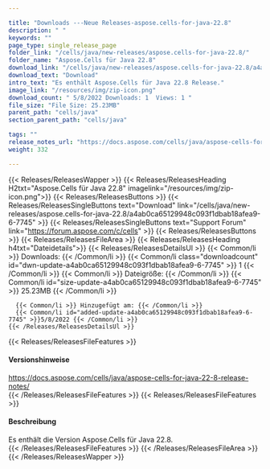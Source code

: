 ```yaml
---

title: "Downloads ---Neue Releases-aspose.cells-for-java-22.8"
description: " "
keywords: ""
page_type: single_release_page
folder_link: "/cells/java/new-releases/aspose.cells-for-java-22.8/"
folder_name: "Aspose.Cells für Java 22.8"
download_link: "/cells/java/new-releases/aspose.cells-for-java-22.8/a4ab0ca65129948c093f1dbab18afea9-6-7745"
download_text: "Download"
intro_text: "Es enthält Aspose.Cells für Java 22.8 Release."
image_link: "/resources/img/zip-icon.png"
download_count: " 5/8/2022 Downloads: 1  Views: 1 "
file_size: "File Size: 25.23MB"
parent_path: "cells/java"
section_parent_path: "cells/java"

tags: ""
release_notes_url: "https://docs.aspose.com/cells/java/aspose-cells-for-java-22-8-release-notes/"
weight: 332

---
```


{{< Releases/ReleasesWapper >}}
  {{< Releases/ReleasesHeading H2txt="Aspose.Cells für Java 22.8" imagelink="/resources/img/zip-icon.png">}}
  {{< Releases/ReleasesButtons >}}
    {{< Releases/ReleasesSingleButtons text="Download" link="/cells/java/new-releases/aspose.cells-for-java-22.8/a4ab0ca65129948c093f1dbab18afea9-6-7745" >}}
    {{< Releases/ReleasesSingleButtons text="Support Forum" link="https://forum.aspose.com/c/cells" >}}
  {{< Releases/ReleasesButtons >}}
  {{< Releases/ReleasesFileArea >}}
    {{< Releases/ReleasesHeading h4txt="Dateidetails">}}
    {{< Releases/ReleasesDetailsUl >}}
      {{< Common/li >}} Downloads: {{< /Common/li >}}
      {{< Common/li class="downloadcount" id="dwn-update-a4ab0ca65129948c093f1dbab18afea9-6-7745" >}} 1 {{< /Common/li >}}
      {{< Common/li >}} Dateigröße: {{< /Common/li >}}
      {{< Common/li id="size-update-a4ab0ca65129948c093f1dbab18afea9-6-7745" >}} 25.23MB {{< /Common/li >}}

      {{< Common/li >}} Hinzugefügt am: {{< /Common/li >}}
      {{< Common/li id="added-update-a4ab0ca65129948c093f1dbab18afea9-6-7745" >}}5/8/2022 {{< /Common/li >}}
    {{< /Releases/ReleasesDetailsUl >}}

  {{< Releases/ReleasesFileFeatures >}}
      <h4>Versionshinweise</h4><div> <a href='https://docs.aspose.com/cells/java/aspose-cells-for-java-22-8-release-notes/'>https://docs.aspose.com/cells/java/aspose-cells-for-java-22-8-release-notes/</a></div>
  {{< /Releases/ReleasesFileFeatures >}}
  {{< Releases/ReleasesFileFeatures >}}
      <h4>Beschreibung</h4><div class="HTMLDescription"> Es enthält die Version Aspose.Cells für Java 22.8.</div>
  {{< /Releases/ReleasesFileFeatures >}}
 {{< /Releases/ReleasesFileArea >}}
{{< /Releases/ReleasesWapper >}}



